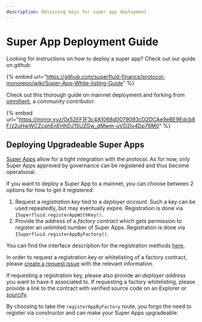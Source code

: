 ```yaml
---
description: Obtaining keys for super app deployment
---
```


# Super App Deployment Guide

Looking for instructions on how to deploy a super app? Check out our guide on github:

{% embed url="https://github.com/superfluid-finance/protocol-monorepo/wiki/Super-App-White-listing-Guide" %}

Check out this thorough guide on mainnet deployment and forking from [omnifient](https://mobile.twitter.com/omnifient), a community contributor.

{% embed url="https://mirror.xyz/0x52EF1F3c4A1068d0079093cD2DCAe9eBE9Edcb8F/z2uHwWCZcphEnEHhDJ15UZGw_dMwm-uVD2Iy4Dp76M0" %}

## Deploying Upgradeable Super Apps

[Super Apps](https://docs.superfluid.finance/superfluid/protocol-overview/super-apps/super-app) allow for a tight integration with the protocol. As for now, only Super Apps approved by governance can be registered and thus become operational.

If you want to deploy a Super App to a mainnet, you can choose between 2 options for how to get it registered:

1. Request a _registration key_ tied to a _deployer account_. Such a key can be used repeatedly, but may eventually expire. Registration is done via `ISuperfluid.registerAppWithKey()`.
2. Provide the address of a _factory contract_ which gets permission to register an unlimited number of Super Apps. Registration is done via `ISuperfluid.registerAppByFactory()`.

You can find the interface description for the registration methods [here](https://github.com/superfluid-finance/protocol-monorepo/blob/dev/packages/ethereum-contracts/contracts/interfaces/superfluid/ISuperfluid.sol).

In order to request a registration key or whitelisting of a factory contract, please [create a request issue](https://github.com/superfluid-finance/protocol-monorepo/issues/new?assignees=d10r\&labels=Type%3A+Help+Me\&template=new-superapp-deployment-key.md\&title=%5BDeployer+Whitelisting+Request%5D+) with the relevant information.

If requesting a registration key, please also provide an _deployer address_ you want to have it associated to. If requesting a factory whitelisting, please provide a link to the contract with verified source code on an Explorer or [sourcify](https://sourcify.dev/).

By choosing to take the `registerAppByFactory` route, you forgo the need to register via constructor and can make your Super Apps upgradeable.

